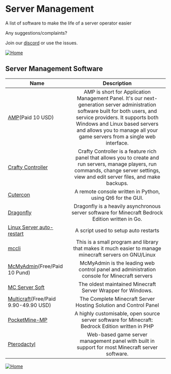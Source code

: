 # Server Management

A list of software to make the life of a server operator easier

Any suggestions/complaints?

Join our [discord](https://discord.gg/8nzHYhVUQS) or use the issues.

[![Home](https://i.imgur.com/zGuelkW.png)](/README.md)

## Server Management Software

| Name | Description |
| --- | :---: |
| [AMP](https://cubecoders.com/AMP)(Paid 10 USD) | AMP is short for Application Management Panel. It's our next-generation server administration software built for both users, and service providers. It supports both Windows and Linux based servers and allows you to manage all your game servers from a single web interface. |
| [Crafty Controller](https://craftycontrol.com/) | Crafty Controller is a feature rich panel that allows you to create and run servers, manage players, run commands, change server settings, view and edit server files, and make backups. |
| [Cutercon](https://github.com/Karsteski/Cutercon) | A remote console written in Python, using Qt6 for the GUI. |
| [Dragonfly](https://github.com/df-mc/dragonfly) | Dragonfly is a heavily asynchronous server software for Minecraft Bedrock Edition written in Go. |
| [Linux Server auto-restart](https://www.curseforge.com/minecraft/customization/linux-server-auto-restart) | A script used to setup auto restarts |
| [mccli](https://github.com/alvesvaren/mccli) | This is a small program and library that makes it much easier to manage minecraft servers on GNU/Linux |
| [McMyAdmin](https://www.mcmyadmin.com/)(Free/Paid 10 Pund) | McMyAdmin is the leading web control panel and administration console for Minecraft servers |
| [MC Server Soft](https://mcserversoft.com/) | The oldest maintained Minecraft Server Wrapper for Windows. |
| [Multicraft](https://www.multicraft.org/)(Free/Paid 9.90-49.90 USD) | The Complete Minecraft Server Hosting Solution and Control Panel |
| [PocketMine-MP](https://github.com/pmmp/PocketMine-MP) | A highly customisable, open source server software for Minecraft: Bedrock Edition written in PHP |
| [Pterodactyl](https://pterodactyl.io/) | Web-based game server management panel with built in support for most Minecraft server software. |

[![Home](https://i.imgur.com/zGuelkW.png)](/README.md)
